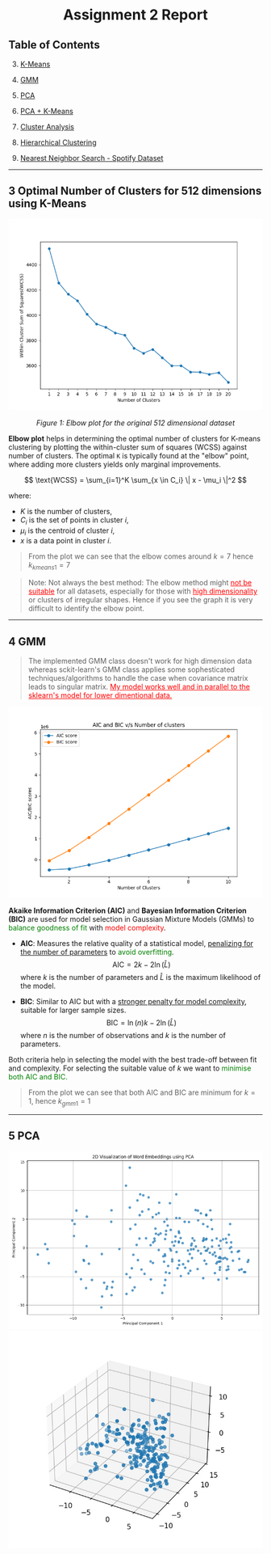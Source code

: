 <center>

# **Assignment 2 Report**

</center>

## **Table of Contents**
3. [K-Means](#KMeans)

4. [GMM](#GMM)

5. [PCA](#PCA)
 
6. [PCA + K-Means](#PCAKMeans)

7. [Cluster Analysis](#ClusterAnalysis)
  
8. [Hierarchical Clustering](#HC)
 
9. [Nearest Neighbor Search - Spotify Dataset](#Spotify)

---

<p id = "KMeans"> </p>

<p id = "ElbowPlot512"> </p>

## **3 Optimal Number of Clusters for 512 dimensions using K-Means**

<center>

![Elbow Plot](../2/figures/wcss_vs_k_plot_q1.png)

*Figure 1: Elbow plot for the original 512 dimensional dataset*

</center>

**Elbow plot** helps in determining the optimal number of clusters for K-means clustering by plotting the within-cluster sum of squares (WCSS) against number of clusters. The optimal `K` is typically found at the "elbow" point, where adding more clusters yields only marginal improvements.

$$ \text{WCSS} = \sum_{i=1}^K \sum_{x \in C_i} \| x - \mu_i \|^2 $$

where:
- $K$ is the number of clusters,
- $C_i$ is the set of points in cluster $i$,
- $\mu_i$ is the centroid of cluster $i$,
- $x$ is a data point in cluster $i$.

> From the plot we can see that the elbow comes around $k = 7$ hence $k_{kmeans1} = 7$

>Note: Not always the best method: The elbow method might <span style="color: red;"><u>not be suitable</u></span> for all datasets, especially for those with <span style="color: red;"><u>high dimensionality</u></span> or clusters of irregular shapes. Hence if you see the graph it is very difficult to identify the elbow point.
---

<p id="GMM"></p>


## **4 GMM**
>The implemented GMM class doesn't work for high dimension data whereas  sckit-learn's GMM class applies some sophesticated techniques/algorithms to handle the case when covariance matrix leads to singular matrix. <span style="color: red;"><u>My model works well and in parallel to the sklearn's model for lower dimentional data.</u></span>
<center>

![Elbow Plot](../2/figures/gmm_aic_bic_vs_k.png)
</center>

**Akaike Information Criterion (AIC)** and **Bayesian Information Criterion (BIC)** are used for model selection in Gaussian Mixture Models (GMMs) to <span style="color: green;">balance goodness of fit</span> with <span style="color: red;">model complexity</span>.

- **AIC**: Measures the relative quality of a statistical model, <u>penalizing for the number of parameters</u> to <span style="color: green;">avoid overfitting</span>.
  $$\text{AIC} = 2k - 2 \ln(\hat{L})$$
  where $k$ is the number of parameters and $\hat{L}$ is the maximum likelihood of the model.

- **BIC**: Similar to AIC but with a <u>stronger penalty for model complexity</u>, suitable for larger sample sizes.
  $$\text{BIC} = \ln(n)k - 2 \ln(\hat{L})$$
  where $n$ is the number of observations and $k$ is the number of parameters.

Both criteria help in selecting the model with the best trade-off between fit and complexity. For selecting the suitable value of $k$ we want to <span style="color: green;">minimise both AIC and BIC.</span>

> From the plot we can see that both AIC and BIC are minimum for $k = 1$, hence $k_{gmm1} = 1$


---

<p id="PCA"></p>

## **5 PCA**
<center>

![2dplot](../2/figures/pca_2d.png)
![3d plot](../2/figures/pca_3d.jpeg)
</center>
